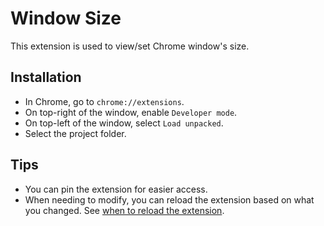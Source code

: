 # Window Size

This extension is used to view/set Chrome window's size.

## Installation

- In Chrome, go to `chrome://extensions`.
- On top-right of the window, enable `Developer mode`.
- On top-left of the window, select `Load unpacked`.
- Select the project folder.

## Tips

- You can pin the extension for easier access.
- When needing to modify, you can reload the extension based on what you changed. See [when to reload the extension](https://developer.chrome.com/docs/extensions/get-started/tutorial/hello-world#when_to_reload_the_extension).
